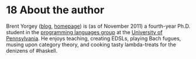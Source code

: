 
# 18 About the author

Brent Yorgey ([blog](http://byorgey.wordpress.com/),
[homepage](http://www.cis.upenn.edu/~byorgey/)) is (as of November 2011) a
fourth-year Ph.D.  student in the [programming languages
group](http://www.cis.upenn.edu/~plclub/) at the [University of
Pennsylvania](http://www.upenn.edu/).  He enjoys teaching, creating EDSLs,
playing Bach fugues, musing upon category theory, and cooking tasty
lambda-treats for the denizens of #haskell.
